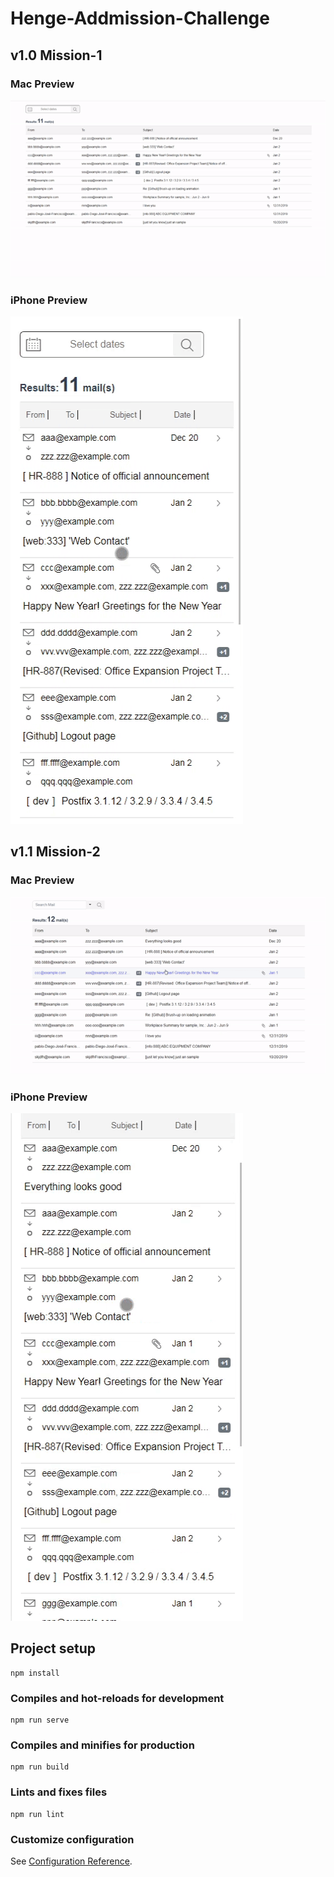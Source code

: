 # Henge-Addmission-Challenge

## v1.0 Mission-1

### Mac Preview
![Alt Text](src/assets/gifs/mission-1-mac.gif)
### iPhone Preview
![Alt Text](src/assets/gifs/mission-1-iphone.gif)

## v1.1 Mission-2

### Mac Preview
![Alt Text](src/assets/gifs/mission-2-mac.gif)
### iPhone Preview
![Alt Text](src/assets/gifs/mission-2-iphone.gif)

## Project setup
```
npm install
```

### Compiles and hot-reloads for development
```
npm run serve
```

### Compiles and minifies for production
```
npm run build
```

### Lints and fixes files
```
npm run lint
```

### Customize configuration
See [Configuration Reference](https://cli.vuejs.org/config/).
